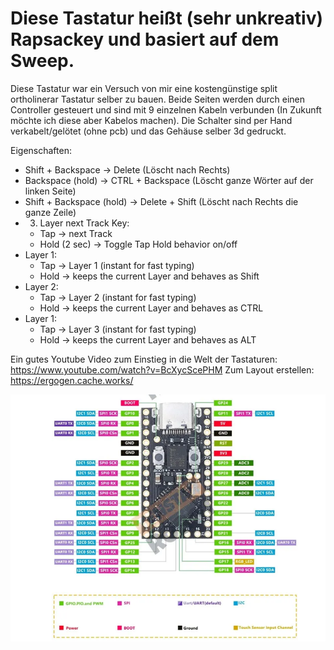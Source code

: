 # Diese Tastatur heißt (sehr unkreativ) Rapsackey und basiert auf dem Sweep. #
Diese Tastatur war ein Versuch von mir eine kostengünstige split ortholinerar Tastatur selber zu bauen.
Beide Seiten werden durch einen Controller gesteuert und sind mit 9 einzelnen Kabeln verbunden (In Zukunft möchte ich diese aber Kabelos machen).
Die Schalter sind per Hand verkabelt/gelötet (ohne pcb) und das Gehäuse selber 3d gedruckt.

Eigenschaften:
- Shift + Backspace -> Delete (Löscht nach Rechts)
- Backspace (hold) -> CTRL + Backspace (Löscht ganze Wörter auf der linken Seite)
- Shift + Backspace (hold) -> Delete + Shift (Löscht nach Rechts die ganze Zeile)
- 3. Layer next Track Key:
    * Tap -> next Track
    * Hold (2 sec) -> Toggle Tap Hold behavior on/off
- Layer 1:
    * Tap -> Layer 1 (instant for fast typing)
    * Hold -> keeps the current Layer and behaves as Shift
- Layer 2:
    * Tap -> Layer 2 (instant for fast typing)
    * Hold -> keeps the current Layer and behaves as CTRL
- Layer 1:
    * Tap -> Layer 3 (instant for fast typing)
    * Hold -> keeps the current Layer and behaves as ALT

Ein gutes Youtube Video zum Einstieg in die Welt der Tastaturen: https://www.youtube.com/watch?v=BcXycScePHM
Zum Layout erstellen: https://ergogen.cache.works/



![Controller: Pro Micro RP2040](controllerLayout.PNG)


